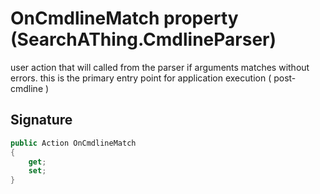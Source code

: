 # OnCmdlineMatch property (SearchAThing.CmdlineParser)
user action that will called from the parser if arguments matches without errors.
            this is the primary entry point for application execution ( post-cmdline )

## Signature
```csharp
public Action OnCmdlineMatch
{
    get;
    set;
}
```
